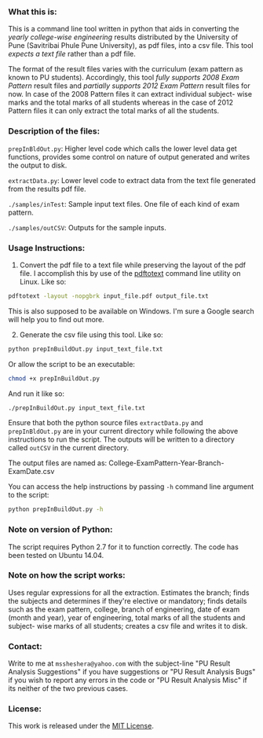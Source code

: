 ### What this is:
This is a command line tool written in python that aids in converting the 
*yearly college-wise engineering* results distributed by the University of Pune 
(Savitribai Phule Pune University), as pdf files, into a csv file. This tool 
*expects a text file* rather than a pdf file.
    
The format of the result files varies with the curriculum (exam pattern as 
known to PU students). Accordingly, this tool *fully supports 2008 Exam* 
*Pattern* result files and *partially supports 2012 Exam Pattern* result files 
for now. In case of the 2008 Pattern files it can extract individual subject-
wise marks and the total marks of all students whereas in the case of 2012 
Pattern files it can only extract the total marks of all the students.

### Description of the files:
`prepInBldOut.py`: Higher level code which calls the lower level data get 
functions, provides some control on nature of output generated and writes the 
output to disk.

`extractData.py`: Lower level code to extract data from the text file generated 
from the results pdf file.

`./samples/inTest`: Sample input text files. One file of each kind of exam 
pattern.

`./samples/outCSV`: Outputs for the sample inputs.

### Usage Instructions:
1. Convert the pdf file to a text file while preserving the layout of the pdf
file. I accomplish this by use of the 
[pdftotext](http://linux.die.net/man/1/pdftotext) command line utility on 
Linux. Like so:
```bash
pdftotext -layout -nopgbrk input_file.pdf output_file.txt
```
This is also supposed to be available on Windows. I'm sure a Google 
search will help you to find out more.

2. Generate the csv file using this tool. Like so:
```bash
python prepInBuildOut.py input_text_file.txt
```
Or allow the script to be an executable:
```bash
chmod +x prepInBuildOut.py
```
And run it like so:
```bash
./prepInBuildOut.py input_text_file.txt
```
Ensure that both the python source files `extractData.py` and `prepInBldOut.py` 
are in your current directory while following the above instructions to run the 
script. The outputs will be written to a directory called `outCSV` in the 
current directory.

The output files are named as:
College-ExamPattern-Year-Branch-ExamDate.csv

You can access the help instructions by passing `-h` command line 
argument to the script:
```bash
python prepInBuildOut.py -h
```

### Note on version of Python:
The script requires Python 2.7 for it to function correctly. The code has been 
tested on Ubuntu 14.04.

### Note on how the script works:
Uses regular expressions for all the extraction. Estimates the branch; finds 
the subjects and determines if they're elective or mandatory; finds details 
such as the exam pattern, college, branch of engineering, date of exam (month 
and year), year of engineering, total marks of all the students and subject-
wise marks of all students; creates a csv file and writes it to disk.

### Contact:
Write to me at `mssheshera@yahoo.com` with the subject-line "PU Result Analysis 
Suggestions" if you have suggestions or "PU Result Analysis Bugs" if you wish 
to report any errors in the code or "PU Result Analysis Misc" if its neither of 
the two previous cases.

### License:
This work is released under the 
[MIT License](http://opensource.org/licenses/MIT).
